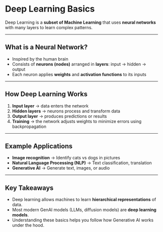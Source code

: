 # Deep Learning Basics

Deep Learning is a **subset of Machine Learning** that uses **neural networks** with many layers to learn complex patterns.

---

## What is a Neural Network?

- Inspired by the human brain  
- Consists of **neurons (nodes)** arranged in **layers**: input → hidden → output  
- Each neuron applies **weights** and **activation functions** to its inputs  

---

## How Deep Learning Works

1. **Input layer** → data enters the network  
2. **Hidden layers** → neurons process and transform data  
3. **Output layer** → produces predictions or results  
4. **Training** → the network adjusts weights to minimize errors using backpropagation

---

## Example Applications

- **Image recognition** → Identify cats vs dogs in pictures  
- **Natural Language Processing (NLP)** → Text classification, translation  
- **Generative AI** → Generate text, images, or audio  

---

## Key Takeaways

- Deep learning allows machines to learn **hierarchical representations** of data.  
- Most modern GenAI models (LLMs, diffusion models) are **deep learning models**.  
- Understanding these basics helps you follow how Generative AI works under the hood.
